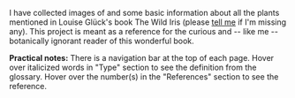 
I have collected images of and some basic information about all the plants 
mentioned in Louise Glück's book The Wild Iris (please 
[tell me](mailto:wjeffreyjohnston@gmail.com) if I'm missing any). This 
project is meant as a reference for the curious and -- like me -- botanically 
ignorant reader of this wonderful book. 

__Practical notes:__ There is a navigation bar at the top of each page. Hover over italicized words in "Type" section to see the definition from the glossary. Hover over the number(s) in the "References" section to see the reference.
